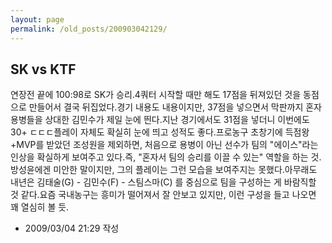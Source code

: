 ```yaml
---
layout: page
permalink: /old_posts/200903042129/
---
```


## SK vs KTF

연장전 끝에 100:98로 SK가 승리.4쿼터 시작할 때만 해도 17점을 뒤져있던 것을 동점으로 만들어서 결국 뒤집었다.경기 내용도 내용이지만, 37점을 넣으면서 막판까지 혼자 용병들을 상대한 김민수가 제일 눈에 띈다.지난 경기에서도 31점을 넣더니 이번에도 30+ ㄷㄷㄷ플레이 자체도 확실히 눈에 띄고 성적도 좋다.프로농구 초창기에 득점왕+MVP를 받았던 조성원을 제외하면, 처음으로 용병이 아닌 선수가 팀의 "에이스"라는 인상을 확실하게 보여주고 있다.즉, "혼자서 팀의 승리를 이끌 수 있는" 역할을 하는 것.방성윤에겐 미안한 말이지만, 그의 플레이는 그런 모습을 보여주지는 못했다.아무래도 내년은 김태술(G) - 김민수(F) - 스팀스마(C) 를 중심으로 팀을 구성하는 게 바람직할 것 같다.요즘 국내농구는 흥미가 떨어져서 잘 안보고 있지만, 이런 구성을 들고 나오면 꽤 열심히 볼 듯.



- 2009/03/04 21:29 작성